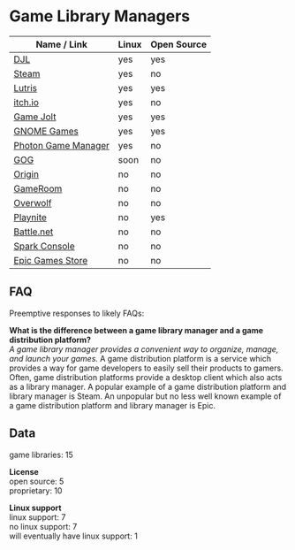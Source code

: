 # Game Library Managers
| Name / Link                                                   | Linux | Open Source |
| ------------------------------------------------------------- | ----- | ----------- |
| [DJL](https://launchpad.net/djl)                              | yes   | yes         |
| [Steam](https://store.steampowered.com/)                      | yes   | no          |
| [Lutris](https://lutris.net/)                                 | yes   | yes         |
| [itch.io](https://itch.io/)                                   | yes   | no          |
| [Game Jolt](https://gamejolt.com/)                            | yes   | yes         |
| [GNOME Games](https://wiki.gnome.org/Apps/Games/)             | yes   | yes         |
| [Photon Game Manager](https://photongamemanager.com/)         | yes   | no          |
| [GOG](https://www.gog.com/)                                   | soon  | no          |
| [Origin](https://www.origin.com/)                             | no    | no          |
| [GameRoom](https://gameroom.me/)                              | no    | no          |
| [Overwolf](https://www.overwolf.com/)                         | no    | no          |
| [Playnite](https://playnite.link/)                            | no    | yes         |
| [Battle.net](https://www.blizzard.com/en-us/apps/battle.net/) | no    | no          |
| [Spark Console](https://www.sparkconsole.com/gamelauncher)    | no    | no          |
| [Epic Games Store](https://www.epicgames.com/store/en-US/)    | no    | no          |

## FAQ
Preemptive responses to likely FAQs:

**What is the difference between a game library manager and a game distribution platform?**  
*A game library manager provides a convenient way to organize, manage, and launch your games.* A game distribution platform is a service which provides a way for game developers to easily sell their products to gamers. Often, game distribution platforms provide a desktop client which also acts as a library manager. A popular example of a game distribution platform and library manager is Steam. An unpopular but no less well known example of a game distribution platform and library manager is Epic.

## Data
game libraries: 15

**License**  
open source: 5  
proprietary: 10

**Linux support**  
linux support: 7  
no linux support: 7  
will eventually have linux support: 1
